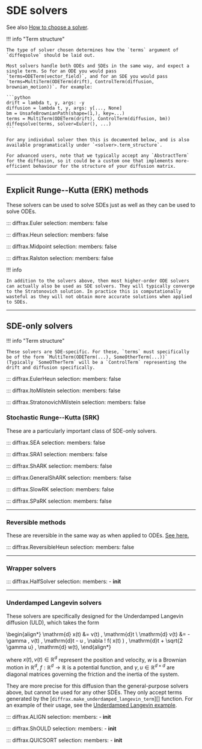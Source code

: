 # SDE solvers

See also [How to choose a solver](../../usage/how-to-choose-a-solver.md#stochastic-differential-equations).

!!! info "Term structure"

    The type of solver chosen determines how the `terms` argument of `diffeqsolve` should be laid out.
    
    Most solvers handle both ODEs and SDEs in the same way, and expect a single term. So for an ODE you would pass `terms=ODETerm(vector_field)`, and for an SDE you would pass `terms=MultiTerm(ODETerm(drift), ControlTerm(diffusion, brownian_motion))`. For example:

    ```python
    drift = lambda t, y, args: -y
    diffusion = lambda t, y, args: y[..., None]
    bm = UnsafeBrownianPath(shape=(1,), key=...)
    terms = MultiTerm(ODETerm(drift), ControlTerm(diffusion, bm))
    diffeqsolve(terms, solver=Euler(), ...)
    ```

    For any individual solver then this is documented below, and is also available programatically under `<solver>.term_structure`.

    For advanced users, note that we typically accept any `AbstractTerm` for the diffusion, so it could be a custom one that implements more-efficient behaviour for the structure of your diffusion matrix.

---

## Explicit Runge--Kutta (ERK) methods

These solvers can be used to solve SDEs just as well as they can be used to solve ODEs.

::: diffrax.Euler
    selection:
        members: false

::: diffrax.Heun
    selection:
        members: false

::: diffrax.Midpoint
    selection:
        members: false

::: diffrax.Ralston
    selection:
        members: false

!!! info

    In addition to the solvers above, then most higher-order ODE solvers can actually also be used as SDE solvers. They will typically converge to the Stratonovich solution. In practice this is computationally wasteful as they will not obtain more accurate solutions when applied to SDEs.

---

## SDE-only solvers

!!! info "Term structure"

    These solvers are SDE-specific. For these, `terms` must specifically be of the form `MultiTerm(ODETerm(...), SomeOtherTerm(...))` (Typically `SomeOTherTerm` will be a `ControlTerm` representing the drift and diffusion specifically.


::: diffrax.EulerHeun
    selection:
        members: false

::: diffrax.ItoMilstein
    selection:
        members: false

::: diffrax.StratonovichMilstein
    selection:
        members: false

### Stochastic Runge--Kutta (SRK)

These are a particularly important class of SDE-only solvers.

::: diffrax.SEA
    selection:
        members: false

::: diffrax.SRA1
    selection:
        members: false

::: diffrax.ShARK
    selection:
        members: false

::: diffrax.GeneralShARK
    selection:
        members: false

::: diffrax.SlowRK
    selection:
        members: false

::: diffrax.SPaRK
    selection:
        members: false

---

### Reversible methods

These are reversible in the same way as when applied to ODEs. [See here.](./ode_solvers.md#reversible-methods)

::: diffrax.ReversibleHeun
    selection:
        members: false

---

### Wrapper solvers

::: diffrax.HalfSolver
    selection:
        members:
            - __init__


---

### Underdamped Langevin solvers

These solvers are specifically designed for the Underdamped Langevin diffusion (ULD),
which takes the form 

\begin{align*}
    \mathrm{d} x(t) &= v(t) \, \mathrm{d}t \\
    \mathrm{d} v(t) &= - \gamma \, v(t) \, \mathrm{d}t - u \,
    \nabla \! f( x(t) ) \, \mathrm{d}t + \sqrt{2 \gamma u} \, \mathrm{d} w(t),
\end{align*}

where $x(t), v(t) \in \mathbb{R}^d$ represent the position
and velocity, $w$ is a Brownian motion in $\mathbb{R}^d$,
$f: \mathbb{R}^d \rightarrow \mathbb{R}$ is a potential function, and
$\gamma , u \in \mathbb{R}^{d \times d}$ are diagonal matrices governing
the friction and the inertia of the system.

They are more precise for this diffusion than the general-purpose solvers above, but
cannot be used for any other SDEs. They only accept terms generated by the 
[`diffrax.make_underdamped_langevin_term`][] function. 
For an example of their usage, see the [Underdamped Langevin example](../../examples/underdamped_langevin_example.ipynb).

::: diffrax.ALIGN
    selection:
        members:
            - __init__

::: diffrax.ShOULD
    selection:
        members:
            - __init__

::: diffrax.QUICSORT
    selection:
        members:
            - __init__